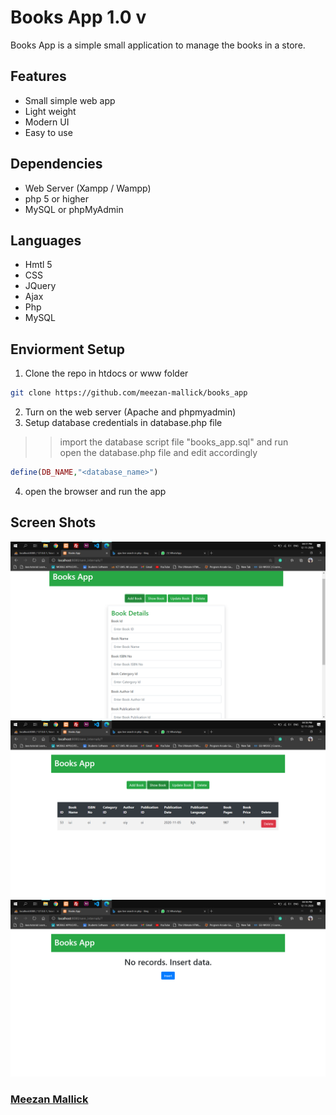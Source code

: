 # Books App 1.0 v
Books App is a simple small application to manage the books in a store. 
## Features
- Small simple web app 
- Light weight
- Modern UI
- Easy to use

## Dependencies
- Web Server (Xampp / Wampp)
- php 5 or higher
- MySQL or phpMyAdmin

## Languages
- Hmtl 5
- CSS
- JQuery
- Ajax
- Php
- MySQL

## Enviorment Setup
1) Clone the repo in htdocs or www folder 
```sh
git clone https://github.com/meezan-mallick/books_app
```
2) Turn on the web server (Apache and phpmyadmin)
3) Setup database credentials in database.php file
  >> import the database script file "books_app.sql" and run <br>
  >> open the database.php file and edit accordingly
  ```php
  define(DB_NAME,"<database_name>")
  ```
4) open the browser and run the app

## Screen Shots
!["screenshots"](readme_images/image_1.png)
!["screenshots"](readme_images/image_2.png)
!["screenshots"](readme_images/image_3.png)

### [Meezan Mallick](https://github.com/meezan-mallick)
